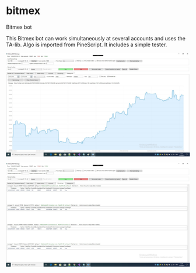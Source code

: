 # bitmex
Bitmex bot

This Bitmex bot can work simultaneously at several accounts and uses the TA-lib. Algo is imported from PineScript.
It includes a simple tester.

![Screenshot](https://github.com/nikolay-code/bitmex/blob/master/images/pic2)

![Screenshot](https://github.com/nikolay-code/bitmex/blob/master/images/pic1)
